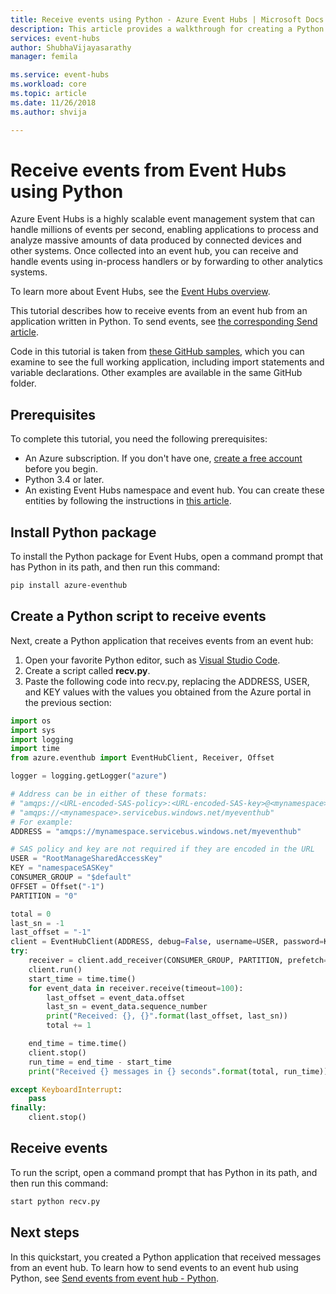 ```yaml
---
title: Receive events using Python - Azure Event Hubs | Microsoft Docs
description: This article provides a walkthrough for creating a Python application that receives events from Azure Event Hubs.
services: event-hubs
author: ShubhaVijayasarathy
manager: femila

ms.service: event-hubs
ms.workload: core
ms.topic: article
ms.date: 11/26/2018
ms.author: shvija

---
```


# Receive events from Event Hubs using Python

Azure Event Hubs is a highly scalable event management system that can handle millions of events per second, enabling applications to process and analyze massive amounts of data produced by connected devices and other systems. Once collected into an event hub, you can receive and handle events using in-process handlers or by forwarding to other analytics systems.

To learn more about Event Hubs, see the [Event Hubs overview][Event Hubs overview].

This tutorial describes how to receive events from an event hub from an application written in Python. To send events, see [the corresponding Send article](event-hubs-python-get-started-send.md).

Code in this tutorial is taken from [these GitHub samples](https://github.com/Azure/azure-event-hubs-python/tree/master/examples), which you can examine to see the full working application, including import
statements and variable declarations. Other examples are available in the same GitHub folder.

## Prerequisites

To complete this tutorial, you need the following prerequisites:

- An Azure subscription. If you don't have one, [create a free account](https://azure.microsoft.com/free/) before you begin.
- Python 3.4 or later.
- An existing Event Hubs namespace and event hub. You can create these entities by following the instructions in [this article](event-hubs-create.md). 

## Install Python package

To install the Python package for Event Hubs, open a command prompt that has Python in its path, and then run this command: 

```bash
pip install azure-eventhub
```

## Create a Python script to receive events

Next, create a Python application that receives events from an event hub:

1. Open your favorite Python editor, such as [Visual Studio Code][Visual Studio Code].
2. Create a script called **recv.py**.
3. Paste the following code into recv.py, replacing the ADDRESS, USER, and KEY values with the values you obtained from the Azure portal in the previous section: 

```python
import os
import sys
import logging
import time
from azure.eventhub import EventHubClient, Receiver, Offset

logger = logging.getLogger("azure")

# Address can be in either of these formats:
# "amqps://<URL-encoded-SAS-policy>:<URL-encoded-SAS-key>@<mynamespace>.servicebus.windows.net/myeventhub"
# "amqps://<mynamespace>.servicebus.windows.net/myeventhub"
# For example:
ADDRESS = "amqps://mynamespace.servicebus.windows.net/myeventhub"

# SAS policy and key are not required if they are encoded in the URL
USER = "RootManageSharedAccessKey"
KEY = "namespaceSASKey"
CONSUMER_GROUP = "$default"
OFFSET = Offset("-1")
PARTITION = "0"

total = 0
last_sn = -1
last_offset = "-1"
client = EventHubClient(ADDRESS, debug=False, username=USER, password=KEY)
try:
    receiver = client.add_receiver(CONSUMER_GROUP, PARTITION, prefetch=5000, offset=OFFSET)
    client.run()
    start_time = time.time()
    for event_data in receiver.receive(timeout=100):
        last_offset = event_data.offset
        last_sn = event_data.sequence_number
        print("Received: {}, {}".format(last_offset, last_sn))
        total += 1

    end_time = time.time()
    client.stop()
    run_time = end_time - start_time
    print("Received {} messages in {} seconds".format(total, run_time))

except KeyboardInterrupt:
    pass
finally:
    client.stop()
```

## Receive events

To run the script, open a command prompt that has Python in its path, and then run this command:

```bash
start python recv.py
```
 
## Next steps
In this quickstart, you created a Python application that received messages from an event hub. To learn how to send events to an event hub using Python, see [Send events from event hub - Python](event-hubs-python-get-started-send.md).

<!-- Links -->
[Event Hubs overview]: event-hubs-about.md
[Visual Studio Code]: https://code.visualstudio.com/
[free account]: https://azure.microsoft.com/free/?ref=microsoft.com&utm_source=microsoft.com&utm_medium=docs&utm_campaign=visualstudio

